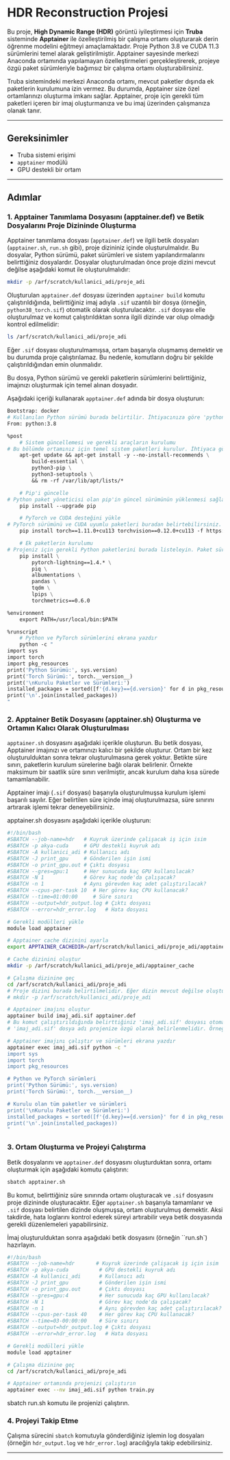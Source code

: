 # HDR Reconstruction Projesi

Bu proje, **High Dynamic Range (HDR)** görüntü iyileştirmesi için **Truba** sisteminde **Apptainer** ile özelleştirilmiş bir çalışma ortamı oluşturarak derin öğrenme modelini eğitmeyi amaçlamaktadır. Proje Python 3.8 ve CUDA 11.3 sürümlerini temel alarak geliştirilmiştir. Apptainer sayesinde merkezi Anaconda ortamında yapılamayan özelleştirmeleri gerçekleştirerek, projeye özgü paket sürümleriyle bağımsız bir çalışma ortamı oluşturabilirsiniz.

Truba sistemindeki merkezi Anaconda ortamı, mevcut paketler dışında ek paketlerin kurulumuna izin vermez. Bu durumda, Apptainer size özel ortamlarınızı oluşturma imkanı sağlar. Apptainer, proje için gerekli tüm paketleri içeren bir imaj oluşturmanıza ve bu imaj üzerinden çalışmanıza olanak tanır.

---

## Gereksinimler

- Truba sistemi erişimi
- `apptainer` modülü
- GPU destekli bir ortam

---

## Adımlar

### 1. Apptainer Tanımlama Dosyasını (apptainer.def) ve Betik Dosyalarını Proje Dizininde Oluşturma

Apptainer tanımlama dosyası (`apptainer.def`) ve ilgili betik dosyaları (`apptainer.sh`, `run.sh` gibi), proje dizininiz içinde oluşturulmalıdır. Bu dosyalar, Python sürümü, paket sürümleri ve sistem yapılandırmalarını belirttiğiniz dosyalardır. Dosyalar oluşturulmadan önce proje dizini mevcut değilse aşağıdaki komut ile oluşturulmalıdır:

```bash
mkdir -p /arf/scratch/kullanici_adi/proje_adi
```

Oluşturulan `apptainer.def` dosyası üzerinden `apptainer build` komutu çalıştırıldığında, belirttiğiniz imaj adıyla `.sif` uzantılı bir dosya (örneğin, `python38_torch.sif`) otomatik olarak oluşturulacaktır. `.sif` dosyası elle oluşturulmaz ve komut çalıştırıldıktan sonra ilgili dizinde var olup olmadığı kontrol edilmelidir:

```bash
ls /arf/scratch/kullanici_adi/proje_adi
```

Eğer `.sif` dosyası oluşturulmamışsa, ortam başarıyla oluşmamış demektir ve bu durumda proje çalıştırılamaz. Bu nedenle, komutların doğru bir şekilde çalıştırıldığından emin olunmalıdır.

Bu dosya, Python sürümü ve gerekli paketlerin sürümlerini belirttiğiniz, imajınızı oluşturmak için temel alınan dosyadır.

Aşağıdaki içeriği kullanarak `apptainer.def` adında bir dosya oluşturun:

```dockerfile
Bootstrap: docker
# Kullanılan Python sürümü burada belirtilir. İhtiyacınıza göre 'python:3.8' yerine 'python:3.9' gibi farklı bir sürüm kullanabilirsiniz.
From: python:3.8

%post
    # Sistem güncellemesi ve gerekli araçların kurulumu
# Bu bölümde ortamınız için temel sistem paketleri kurulur. İhtiyaca göre ek paketler eklenebilir veya kaldırılabilir.
    apt-get update && apt-get install -y --no-install-recommends \
        build-essential \
        python3-pip \
        python3-setuptools \
        && rm -rf /var/lib/apt/lists/*

    # Pip'i güncelle
# Python paket yöneticisi olan pip'in güncel sürümünün yüklenmesi sağlanır.
    pip install --upgrade pip

    # PyTorch ve CUDA desteğini yükle
# PyTorch sürümünü ve CUDA uyumlu paketleri buradan belirtebilirsiniz. CUDA sürümünü ihtiyaçlarınıza göre değiştirebilirsiniz.
    pip install torch==1.11.0+cu113 torchvision==0.12.0+cu113 -f https://download.pytorch.org/whl/torch_stable.html

    # Ek paketlerin kurulumu
# Projeniz için gerekli Python paketlerini burada listeleyin. Paket sürümlerini belirleyebilir veya ihtiyaçlarınıza göre değiştirebilirsiniz.
    pip install \
        pytorch-lightning==1.4.* \
        piq \
        albumentations \
        pandas \
        tqdm \
        lpips \
        torchmetrics==0.6.0

%environment   
    export PATH=/usr/local/bin:$PATH

%runscript
    # Python ve PyTorch sürümlerini ekrana yazdır
    python -c "
import sys
import torch
import pkg_resources
print('Python Sürümü:', sys.version)
print('Torch Sürümü:', torch.__version__)
print('\nKurulu Paketler ve Sürümleri:')
installed_packages = sorted([f'{d.key}=={d.version}' for d in pkg_resources.working_set])
print('\n'.join(installed_packages))
"
```

### 2. Apptainer Betik Dosyasını (apptainer.sh) Oluşturma ve Ortamın Kalıcı Olarak Oluşturulması

`apptainer.sh` dosyasını aşağıdaki içerikle oluşturun. Bu betik dosyası, Apptainer imajınızı ve ortamınızı kalıcı bir şekilde oluşturur. Ortam bir kez oluşturulduktan sonra tekrar oluşturulmasına gerek yoktur. Betikte süre sınırı, paketlerin kurulum sürelerine bağlı olarak belirlenir. Örnekte maksimum bir saatlik süre sınırı verilmiştir, ancak kurulum daha kısa sürede tamamlanabilir.

Apptainer imajı (`.sif` dosyası) başarıyla oluşturulmuşsa kurulum işlemi başarılı sayılır. Eğer belirtilen süre içinde imaj oluşturulmazsa, süre sınırını artırarak işlemi tekrar deneyebilirsiniz.



apptainer.sh dosyasını aşağıdaki içerikle oluşturun:

```bash
#!/bin/bash
#SBATCH --job-name=hdr   # Kuyruk üzerinde çalişacak iş için isim
#SBATCH -p akya-cuda     # GPU destekli kuyruk adı
#SBATCH -A kullanici_adi # Kullanıcı adı
#SBATCH -J print_gpu     # Gönderilen işin ismi
#SBATCH -o print_gpu.out # Çıktı dosyası
#SBATCH --gres=gpu:1     # Her sunucuda kaç GPU kullanılacak?
#SBATCH -N 1             # Görev kaç node'da çalışacak?
#SBATCH -n 1             # Aynı görevden kaç adet çalıştırılacak?
#SBATCH --cpus-per-task 10  # Her görev kaç CPU kullanacak?
#SBATCH --time=01:00:00     # Süre sınırı
#SBATCH --output=hdr_output.log # Çıktı dosyası
#SBATCH --error=hdr_error.log   # Hata dosyası

# Gerekli modülleri yükle
module load apptainer

# Apptainer cache dizinini ayarla
export APPTAINER_CACHEDIR=/arf/scratch/kullanici_adi/proje_adi/apptainer_cache

# Cache dizinini oluştur
mkdir -p /arf/scratch/kullanici_adi/proje_adi/apptainer_cache

# Çalışma dizinine geç
cd /arf/scratch/kullanici_adi/proje_adi
# Proje dizini burada belirtilmelidir. Eğer dizin mevcut değilse oluşturmanız gereklidir:
# mkdir -p /arf/scratch/kullanici_adi/proje_adi

# Apptainer imajını oluştur
apptainer build imaj_adi.sif apptainer.def
# Bu komut çalıştırıldığında belirttiğiniz 'imaj_adi.sif' dosyası otomatik olarak proje dizininde oluşturulacaktır. Örneğin, 'python38_torch.sif' adı kullanılabilir. Elle oluşturulmaz.
# 'imaj_adi.sif' dosya adı projenize özgü olarak belirlenmelidir. Örneğin, 'python38_torch.sif' gibi bir isim kullanılabilir.

# Apptainer imajını çalıştır ve sürümleri ekrana yazdır
apptainer exec imaj_adi.sif python -c "
import sys
import torch
import pkg_resources

# Python ve PyTorch sürümleri
print('Python Sürümü:', sys.version)
print('Torch Sürümü:', torch.__version__)

# Kurulu olan tüm paketler ve sürümleri
print('\nKurulu Paketler ve Sürümleri:')
installed_packages = sorted([f'{d.key}=={d.version}' for d in pkg_resources.working_set])
print('\n'.join(installed_packages))
"
```

### 3. Ortam Oluşturma ve Projeyi Çalıştırma

Betik dosyalarını ve `apptainer.def` dosyasını oluşturduktan sonra, ortamı oluşturmak için aşağıdaki komutu çalıştırın:

```bash
sbatch apptainer.sh
```

Bu komut, belirttiğiniz süre sınırında ortamı oluşturacak ve `.sif` dosyasını proje dizininde oluşturacaktır. Eğer `apptainer.sh` başarıyla tamamlanır ve `.sif` dosyası belirtilen dizinde oluşmuşsa, ortam oluşturulmuş demektir. Aksi takdirde, hata loglarını kontrol ederek süreyi artırabilir veya betik dosyasında gerekli düzenlemeleri yapabilirsiniz.

İmaj oluşturulduktan sonra aşağıdaki betik dosyasını (örneğin ``run.sh`) hazırlayın.&#x20;

```bash
#!/bin/bash
#SBATCH --job-name=hdr       # Kuyruk üzerinde çalişacak iş için isim
#SBATCH -p akya-cuda          # GPU destekli kuyruk adı
#SBATCH -A kullanici_adi      # Kullanıcı adı
#SBATCH -J print_gpu          # Gönderilen işin ismi
#SBATCH -o print_gpu.out      # Çıktı dosyası
#SBATCH --gres=gpu:4          # Her sunucuda kaç GPU kullanılacak?
#SBATCH -N 1                  # Görev kaç node'da çalışacak?
#SBATCH -n 1                  # Aynı görevden kaç adet çalıştırılacak?
#SBATCH --cpus-per-task 40    # Her görev kaç CPU kullanacak?
#SBATCH --time=03-00:00:00    # Süre sınırı
#SBATCH --output=hdr_output.log # Çıktı dosyası
#SBATCH --error=hdr_error.log   # Hata dosyası

# Gerekli modülleri yükle
module load apptainer

# Çalışma dizinine geç
cd /arf/scratch/kullanici_adi/proje_adi

# Apptainer ortamında projenizi çalıştırın
apptainer exec --nv imaj_adi.sif python train.py
```

sbatch run.sh komutu ile projenizi çalıştırın.

### 4. Projeyi Takip Etme

Çalışma sürecini `sbatch` komutuyla gönderdiğiniz işlemin log dosyaları (örneğin `hdr_output.log` ve `hdr_error.log`) aracılığıyla takip edebilirsiniz.

---

##

